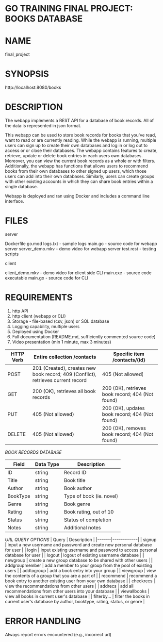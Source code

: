 # GO TRAINING FINAL PROJECT: BOOKS DATABASE

# NAME

final_project

# SYNOPSIS

http://localhost:8080/books

# DESCRIPTION

The webapp implements a REST API for a database of book records. All of the data is represented in json format.

This webapp can be used to store book records for books that you've read, want to read or are currently reading. While the webapp is running, multiple users can sign up to create their own databases and log in or log out to access or or close their databases. The webapp contains features to create, retrieve, update or delete book entries in each users own databases. Moreover, you can view the current book records as a whole or with filters. Additionally, the webapp has functions that allows users to recommend books from their own databases to other signed up users, which those users can add into their own databases. Similarly, users can create groups with other existing accounts in which they can share book entries within a single database.

Webapp is deployed and ran using Docker and includes a command line interface.

# FILES

server

  Dockerfile
  go.mod
  logs.txt - sample logs 
  main.go - source code for webapp server
  server_demo.mkv - demo video for webapp server
  test.rest - testing scripts
  
 client
 
  client_demo.mkv - demo video for client side CLI
  main.exe - source code executable
  main.go - source code for CLI

# REQUIREMENTS

1. http API
2. http client (webapp or CLI)
3. Storage - file-based (csv, json) or SQL database
4. Logging capability, multiple users
5. Deployed using Docker
6. Full documentation (README.md, sufficiently commented source code)
7. Video presentation (min 1 minute, max 3 minutes)

| HTTP Verb | Entire collection /contacts  | Specific item /contacts/{id} |
|-----------|------------|----------------|
| POST      | 201 (Created), creates new book record; 409 (Conflict), retrieves current record | 405 (Not allowed) |
| GET       | 200 (OK), retrieves all book records | 200 (OK), retrieves book record; 404 (Not found) |
| PUT      | 405 (Not allowed) | 200 (OK), updates book record; 404 (Not found) |
| DELETE   | 405 (Not allowed) | 200 (OK), removes book record; 404 (Not found) | 

*BOOK RECORDS DATABASE*

| Field | Data Type | Description |
|-------|-----------|-------------|
| ID    | string    | Record ID   |
| Title | string    | Book title   |
| Author | string    | Book author   |
| BookType | string    | Type of book (ie. novel)   |
| Genre | string    | Book genre   |
| Rating | string    | Book rating, out of 10   |
| Status | string    | Status of completion   |
| Notes | string    | Additional notes   |

*URL QUERY OPTIONS*
| Query | Description |
|-------|-------------|
| signup | input a new username and password and create new personal database for user |
| login | input existing username and password to access personal database for user |
| logout | logout of existing username database |
| newgroup | create a new group database to be shared with other users |
| addgroupmember | add a member to your group from the pool of existing users |
| addtogroup | add a book entry into your group |
| viewgroup | view the contents of a group that you are a part of |
| recommend | recommend a book entry to another existing user from your own database |
| checkrecs | view the recommendations from other users |
| addrecs | add all recommendations from other users into your database |
| viewallbooks | view all books in current user's database |
| filterby... | filter the books in current user's database by author, booktype, rating, status, or genre |

# ERROR HANDLING

Always report errors encountered (e.g., incorrect url)
